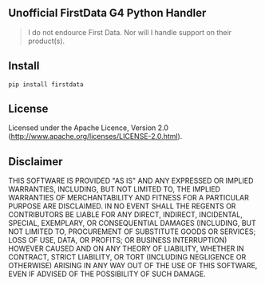 ## Unofficial FirstData G4 Python Handler

> I do not endource First Data. Nor will I handle support on their product(s).

## Install
`pip install firstdata`

## License
Licensed under the Apache Licence, Version 2.0 (http://www.apache.org/licenses/LICENSE-2.0.html).
   
## Disclaimer

THIS SOFTWARE IS PROVIDED "AS IS" AND ANY EXPRESSED OR IMPLIED WARRANTIES, INCLUDING, BUT NOT LIMITED TO, THE IMPLIED WARRANTIES OF MERCHANTABILITY AND FITNESS FOR A PARTICULAR PURPOSE ARE DISCLAIMED. IN NO EVENT SHALL THE REGENTS OR CONTRIBUTORS BE LIABLE FOR ANY DIRECT, INDIRECT, INCIDENTAL, SPECIAL, EXEMPLARY, OR CONSEQUENTIAL DAMAGES (INCLUDING, BUT NOT LIMITED TO, PROCUREMENT OF SUBSTITUTE GOODS OR SERVICES; LOSS OF USE, DATA, OR PROFITS; OR BUSINESS INTERRUPTION)
HOWEVER CAUSED AND ON ANY THEORY OF LIABILITY, WHETHER IN CONTRACT, STRICT LIABILITY, OR TORT (INCLUDING NEGLIGENCE OR OTHERWISE) ARISING IN ANY WAY OUT OF THE USE OF THIS SOFTWARE, EVEN IF ADVISED OF THE POSSIBILITY OF SUCH DAMAGE.